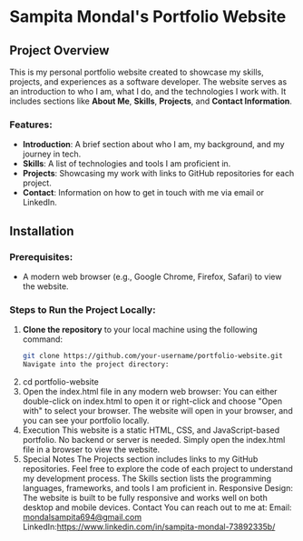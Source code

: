 # Sampita Mondal's Portfolio Website

## Project Overview

This is my personal portfolio website created to showcase my skills, projects, and experiences as a software developer. The website serves as an introduction to who I am, what I do, and the technologies I work with. It includes sections like **About Me**, **Skills**, **Projects**, and **Contact Information**.

### Features:
- **Introduction**: A brief section about who I am, my background, and my journey in tech.
- **Skills**: A list of technologies and tools I am proficient in.
- **Projects**: Showcasing my work with links to GitHub repositories for each project.
- **Contact**: Information on how to get in touch with me via email or LinkedIn.

## Installation

### Prerequisites:
- A modern web browser (e.g., Google Chrome, Firefox, Safari) to view the website.

### Steps to Run the Project Locally:

1. **Clone the repository** to your local machine using the following command:
   ```bash
   git clone https://github.com/your-username/portfolio-website.git
   Navigate into the project directory:
2. cd portfolio-website
3. Open the index.html file in any modern web browser:
You can either double-click on index.html to open it or right-click and choose "Open with" to select your browser.
The website will open in your browser, and you can see your portfolio locally.
4. Execution
This website is a static HTML, CSS, and JavaScript-based portfolio. No backend or server is needed. Simply open the index.html file in a browser to view the website.
5. Special Notes
The Projects section includes links to my GitHub repositories. Feel free to explore the code of each project to understand my development process.
The Skills section lists the programming languages, frameworks, and tools I am proficient in.
Responsive Design: The website is built to be fully responsive and works well on both desktop and mobile devices.
Contact
You can reach out to me at:
Email: mondalsampita694@gmail.com
LinkedIn:https://www.linkedin.com/in/sampita-mondal-73892335b/
